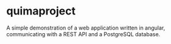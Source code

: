 # quimaproject
A simple demonstration of a web application written in angular, communicating with a REST API and a PostgreSQL database.
